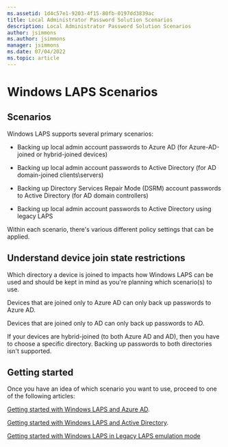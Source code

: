 ```yaml
---
ms.assetid: 1d4c57e1-9203-4f15-80fb-0197dd3839ac
title: Local Administrator Password Solution Scenarios
description: Local Administrator Password Solution Scenarios
author: jsimmons
ms.author: jsimmons
manager: jsimmons
ms.date: 07/04/2022
ms.topic: article
---
```


# Windows LAPS Scenarios

## Scenarios

Windows LAPS supports several primary scenarios:

* Backing up local admin account passwords to Azure AD (for Azure-AD-joined or hybrid-joined devices)

* Backing up local admin account passwords to Active Directory (for AD domain-joined clients\servers)

* Backing up Directory Services Repair Mode (DSRM) account passwords to Active Directory (for AD domain controllers)

* Backing up local admin account passwords to Active Directory using legacy LAPS

Within each scenario, there's various different policy settings that can be applied.  

## Understand device join state restrictions

Which directory a device is joined to impacts how Windows LAPS can be used and should be kept in mind as you're planning which scenario(s) to use.

Devices that are joined only to Azure AD can only back up passwords to Azure AD.

Devices that are joined only to AD can only back up passwords to AD.

If your devices are hybrid-joined (to both Azure AD and AD), then you have to choose a specific directory. Backing up passwords to both directories isn't supported.

## Getting started

Once you have an idea of which scenario you want to use, proceed to one of the following articles:

[Getting started with Windows LAPS and Azure AD](../laps/laps-scenarios-aad.md).

[Getting started with Windows LAPS and Active Directory](../laps/laps-scenarios-ad.md).

[Getting started with Windows LAPS in Legacy LAPS emulation mode](../laps/laps-scenarios-legacy.md)
